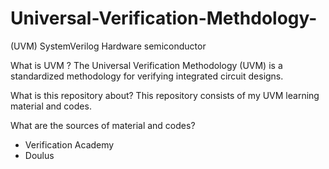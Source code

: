 # Universal-Verification-Methdology-
(UVM) SystemVerilog Hardware semiconductor


What is UVM ?
The Universal Verification Methodology (UVM) is a standardized methodology for verifying integrated circuit designs.

What is this repository about?
This repository consists of my UVM learning material and codes.

What are the sources of material and codes?
- Verification Academy
- Doulus 

